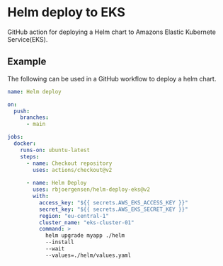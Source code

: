 # Helm deploy to EKS
GitHub action for deploying a Helm chart to Amazons Elastic Kubernete Service(EKS).
## Example
The following can be used in a GitHub workflow to deploy a helm chart.
``` yaml
name: Helm deploy

on:
  push:
    branches:
      - main

jobs:
  docker:
    runs-on: ubuntu-latest
    steps:
      - name: Checkout repository
        uses: actions/checkout@v2
      
      - name: Helm Deploy
        uses: rbjoergensen/helm-deploy-eks@v2
        with:
          access_key: "${{ secrets.AWS_EKS_ACCESS_KEY }}"
          secret_key: "${{ secrets.AWS_EKS_SECRET_KEY }}"
          region: "eu-central-1"
          cluster_name: "eks-cluster-01"
          command: >
            helm upgrade myapp ./helm
            --install
            --wait
            --values=./helm/values.yaml
```
